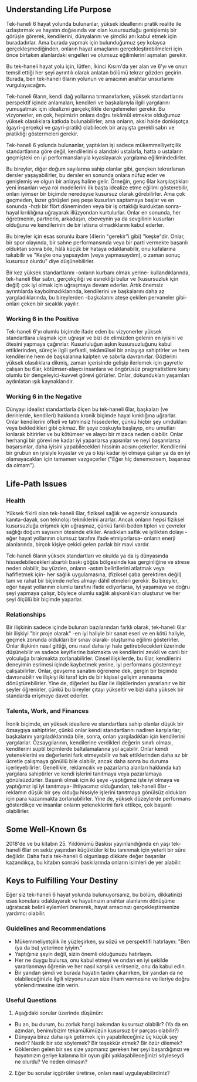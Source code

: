## Understanding Life Purpose

Tek-haneli 6 hayat yolunda bulunanlar, yüksek ideallerını pratik realite ile uzlaştırmak ve hayatın doğasında var olan kusursuzluğu genişlemiş bir görüşle görerek, kendilerini, dünyalarını ve şimdiki anı kabul etmek için buradadırlar. Ama burada yapmak için bulunduğumuz şey kolayca gerçekleşmediğinden, onların hayat amaçlarını gerçekleştirebilmeleri için önce birtakım alanlardaki engelleri ve olumsuz eğilimlerini aşmaları gerekir.

Bu tek-haneli hayat yolu için, lütfen, İkinci Kısım'da yer alan ve 6'yı ve onun temsil ettiği her şeyi ayrıntılı olarak anlatan bölümü tekrar gözden geçirin. Burada, ben tek-haneli 6ların yolunun ve amacının anahtar unsurlarını vurgulayacağım.

Tek-haneli 6ların, kendi dağ yollarına tırmanırlarken, yüksek standartlarını perspektif içinde anlamaları, kendileri ve başkalarıyla ilgili yargılarını yumuşatmak için idealizmi gerçekçilikle dengelemeleri gerekir. Bu vizyonerler, en çok, hepimizin onlara doğru tekâmül etmekte olduğumuz yüksek olasılıklara katkıda bulunabilirler; ama onların, aksi halde donkişotça (gayri-gerçekçi ve gayri-pratik) olabilecek bir arayışta gerekli sabrı ve pratikliği göstermeleri gerekir.

Tek-haneli 6 yolunda bulunanlar, yaptıkları işi sadece mükemmelliyetçilik standartlarına göre değil, kendilerini o alandaki ustalarla, hatta o ustaların geçmişteki en iyi performanslarıyla kıyaslayarak yargılama eğilimindedirler.

Bu bireyler, diğer doğum sayılarına sahip olanlar gibi, gençken tekrarlanan dersler yaşayabilirler, bu dersler en sonunda onlara nüfuz eder ve genişlemiş ve olgun bir anlayış haline gelir. Örneğin, genç 6lar karşılaştıkları yeni insanları veya rol modellerini ilk başta idealize etme eğilimi gösterebilir, onları iyimser bir biçimde neredeyse kusursuz olarak görebilirler. Ama çok geçmeden, lazer görüşleri peş peşe kusurları saptamaya başlar ve en sonunda -hızlı bir flört döneminden veya bir iş ortaklığı kurduktan sonra- hayal kırıklığına uğrayarak illüzyondan kurtulurlar. Onlar en sonunda, her öğretmenin, partnerin, arkadaşın, ebeveynin ya da sevgilinin kusurları olduğunu ve kendilerinin de bir istisna olmadıklarını kabul ederler.

Bu bireyler için esas sorunlu ibare (4lerin "gerekir”i gibi) "keşke"dir. Onlar, bir spor olayında, bir sahne performansında veya bir parti vermekte başarılı olduktan sonra bile, hâlâ küçük bir hataya odaklanabilir, onu kafalarına takabilir ve "Keşke onu yapsaydım (veya yapmasaydım), o zaman sonuç kusursuz olurdu" diye düşünebilirler.

Bir kez yüksek standartlarını -onların kurbanı olmak yerine- kullandıklarında, tek-haneli 6lar sabrı, gerçekçiliği ve esnekliği bulur ve (kusursuzluk için değil) çok iyi olmak için uğraşmaya devam ederler. Artık önemsiz ayrıntılarda kaybolmadıklarında, kendilerini ve başkalarını daha az yargıladıklarında, bu bireylerden -başkalarını ateşe çekilen pervaneler gibi- onları çeken bir sıcaklık yayılır. 


### Working 6 in the Positive

Tek-haneli 6'yı olumlu biçimde ifade eden bu vizyonerler yüksek standartlara ulaşmak için uğraşır ve bizi de elimizden gelenin en iyisini ve ötesini yapmaya çağırırlar. Kusurluluğun aşkın kusursuzluğunu kabul ettiklerinden, süreçle ilgili şefkatli, tekâmülsel bir anlayışa sahiptirler ve hem kendilerine hem de başkalarına kalpten ve sabırla davranırlar. Gözlerini yüksek olasılıklara dikmiş, zaman içerisinde gelişip ilerlemek için gayretle çalışan bu 6lar, kötümser-alaycı insanlara ve öngörüsüz pragmatistlere karşı olumlu bir dengeleyici-kuvvet görevi görürler. Onlar, dokundukları yaşamları aydınlatan ışık kaynaklarıdır. 

### Working 6 in the Negative

Dünyayı idealist standartlarla ölçen bu tek-haneli 6lar, başkaları (ve derinlerde, kendileri) hakkında kronik biçimde hayal kırıklığına uğrarlar. Onlar kendilerini öfkeli ve tatminsiz hissederler, çünkü hiçbir şey umdukları veya bekledikleri gibi çıkmaz. Bir şeye coşkuyla başlayıp, onu umutları kırılarak bitirirler ve bu kötümser ve alaycı bir mizaca neden olabilir. Onlar herhangi bir görevi ne kadar iyi yaparlarsa yapsınlar ve neyi başarırlarsa başarsınlar, daha iyisini yapabilecekleri hissinin acısını çekerler. Kendilerini bir grubun en iyisiyle kıyaslar ve ya o kişi kadar iyi olmaya çalışır ya da en iyi olamayacakları için tamamen vazgeçerler ("Eğer hiç denemezsem, başarısız da olmam").

## Life-Path Issues

### Health

Yüksek fikirli olan tek-haneli 6lar, fiziksel sağlık ve egzersiz konusunda kanıta-dayalı, son teknoloji tekniklerini ararlar. Ancak onların hepsi fiziksel kusursuzluğa erişmek için uğraşmaz, çünkü farklı beden tipleri ve çevreler sağlığı doğum sayısının ötesinde etkiler. Aradıkları saflık ve iyilikten dolayı -eğer hayat yollarının olumsuz tarafını ifade etmiyorlarsa- onların enerji alanlarında, birçok kişiye çekici gelen parlak bir mavi vardır. 

Tek-haneli 6ların yüksek standartları ve okulda ya da iş dünyasında hissedebilecekleri abartılı baskı göğüs bölgesinde kas gerginliğine ve strese neden olabilir, bu yüzden, onların -astım belirtilerini atlatmak veya hafifletmek için- her sağlık uygulamasına, (fiziksel çaba gerektiren değil) tam ve rahat bir biçimde nefes almayı dâhil etmeleri gerekir. Bu bireyler, eğer hayat yollarının olumlu tarafını ifade ediyorlarsa, iyi yaşamaya ve doğru şeyi yapmaya çalışır, böylece olumlu sağlık alışkanlıkları oluşturur ve her şeyi ölçülü bir biçimde yaparlar.

### Relationships

Bir ilişkinin sadece içinde bulunan bazılarından farklı olarak, tek-haneli 6lar bir ilişkiyi "bir proje olarak" -en iyi haliyle bir sanat eseri ve en kötü haliyle, geçmek zorunda oldukları bir sınav olarak- oluşturma eğilimi gösterirler. Onlar ilişkinin nasıl gittiği, onu nasıl daha iyi hale getirebilecekleri üzerinde düşünebilir ve sadece keyiflerine bakmakta ve kendilerini zevkli ve canlı bir yolculuğa bırakmakta zorlanabilirler. Cinsel ilişkilerde, bu 6lar, kendilerini deneyimin esrimesi içinde kaybetmek yerine, iyi performans göstermeye çalışabilirler. Onlar, gevşeme sanatını öğrenene dek, gergin bir biçimde davranabilir ve ilişkiyi iki taraf için de bir kişisel gelişim arenasına dönüştürebilirler. Yine de, diğerleri bu 6lar ile ilişkilerinden yararlanır ve bir şeyler öğrenirler, çünkü bu bireyler çıtayı yükseltir ve bizi daha yüksek bir standarda erişmeye davet ederler. 

### Talents, Work, and Finances

İronik biçimde, en yüksek ideallere ve standartlara sahip olanlar düşük bir özsaygıya sahiptirler, çünkü onlar kendi standartlarını nadiren karşılarlar; başkalarını yargıladıklarında bile, sonra, onları yargıladıkları için kendilerini yargılarlar. Özsaygılarının, kendilerine verdikleri değerin sınırlı olması, kendilerini süptil biçimlerde baltalamalarına yol açabilir. Onlar kendi yeteneklerini ve değerlerini fark etmeyebilir ve hak ettiklerinden daha az bir ücretle çalışmaya gönüllü bile olabilir, ancak daha sonra bu duruma içerleyebilirler. Genellikle, reklamcılık ve pazarlama alanları hakkında katı yargılara sahiptirler ve kendi işlerini tanıtmaya veya pazarlamaya gönülsüzdürler. Başarılı olmak için iki şeye -yaptığımız işte iyi olmaya ve yaptığımız işi iyi tanıtmaya- ihtiyacımız olduğundan, tek-haneli 6lar -reklamın düşük bir şey olduğu hissiyle işlerini tanıtmaya gönülsüz oldukları için para kazanmakta zorlanabilirler. Yine de, yüksek düzeylerde performans gösterdikçe ve insanlar onların yeteneklerini fark ettikçe, çok başarılı olabilirler.

## Some Well-Known 6s

2018'de ve bu kitabın 25. Yıldönümü Baskısı yayınlandığında en yaşı tek-haneli 6lar on sekiz yaşından küçüktüler ki bu tanınmak için yeterli bir süre değildir. Daha fazla tek-haneli 6 olgunlaşıp dikkate değer başarılar kazandıkça, bu kitabın sonraki baskılarında onların isimleri de yer alabilir. 


## Keys to Fulfilling Your Destiny

Eğer siz tek-haneli 6 hayat yolunda bulunuyorsanız, bu bölüm, dikkatinizi esas konulara odaklayarak ve hayatınızın anahtar alanlarını dönüşüme uğratacak belirli eylemleri önererek, hayat amacınızı gerçekleştirmenize yardımcı olabilir.

### Guidelines and Recommendations

* Mükemmeliyetçilik ile yüzleşirken, şu sözü ve perspektifi hatırlayın: "Ben (ya da bu) yeterince iyiyim."
* Yaptığınız şeyin değil, sizin önemli olduğunuzu hatırlayın.
* Her ne duygu bulursa, onu kabul etmeyi ve ondan en iyi şekilde yararlanmayı öğrenin ve her nasıl karşılık verirseniz, onu da kabul edin.
* Bir yandan şimdi ve burada hayatın tadını çıkarırken, bir yandan da ne olabileceğinizle ilgili vizyonunuzun size ilham vermesine ve ileriye doğru yönlendirmesine izin verin.

### Useful Questions

1. Aşağıdaki sorular üzerinde düşünün:

* Bu an, bu durum, bu zorluk hangi bakımdan kusursuz olabilir? (Ya da en azından, benim/bizim tekamülümüzün kusursuz bir parçası olabilir?)
* Dünyaya biraz daha ışık getirmek için yapabileceğiniz üç küçük şey nedir? Nazik bir söz söylemek? Bir teşekkür etmek? Bir özür dilemek?
* Göklerden gelen bir ses size yapmanız gereken her şeyi başardığınızı ve hayatınızın geriye kalanına bir oyun gibi yaklaşabileceğinizi söyleseydi ne olurdu? Ve neden olmasın?
2. Eğer bu sorular içgörüler üretirse, onları nasıl uygulayabilirdiniz?

